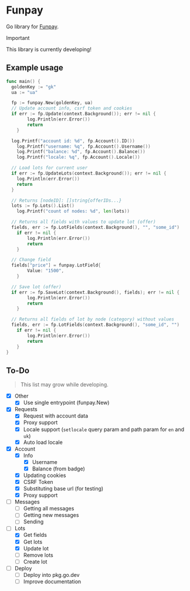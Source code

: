 # Funpay

Go library for [Funpay](https://funpay.com/).

> [!important]
> This library is currently developing!

## Example usage

```go
func main() {
  goldenKey := "gk"
  ua := "ua"

  fp := funpay.New(goldenKey, ua)
  // Update account info, csrf token and cookies
  if err := fp.Update(context.Background()); err != nil {
		log.Println(err.Error())
		return
	}

  log.Printf("account id: %d", fp.Account().ID())
	log.Printf("username: %q", fp.Account().Username())
	log.Printf("balance: %d", fp.Account().Balance())
	log.Printf("locale: %q", fp.Account().Locale())

  // Load lots for current user
  if err := fp.UpdateLots(context.Background()); err != nil {
    log.Println(err.Error())
    return
  }

  // Returns [nodeID]: []string{offerIDs...}
  lots := fp.Lots().List()
	log.Printf("count of nodes: %d", len(lots))

  // Returns all fields with values to update lot (offer)
  fields, err := fp.LotFields(context.Background(), "", "some_id")
	if err != nil {
		log.Println(err.Error())
		return
	}

  // Change field
  fields["price"] = funpay.LotField{
		Value: "1500",
	}

  // Save lot (offer)
  if err := fp.SaveLot(context.Background(), fields); err != nil {
		log.Println(err.Error())
		return
	}

  // Returns all fields of lot by node (category) without values
  fields, err := fp.LotFields(context.Background(), "some_id", "")
	if err != nil {
		log.Println(err.Error())
		return
	}
}
```

## To-Do

> This list may grow while developing.

- [X] Other
  - [X] Use single entrypoint (funpay.New)
- [X] Requests
  - [X] Request with account data
  - [X] Proxy support
  - [X] Locale support (`setlocale` query param and path param for `en` and `uk`)
  - [X] Auto load locale
- [X] Account
  - [X] Info
    - [X] Username
    - [X] Balance (from badge)
  - [X] Updating cookies
  - [X] CSRF Token
  - [X] Substituting base url (for testing)
  - [X] Proxy support
- [ ] Messages
  - [ ] Getting all messages
  - [ ] Getting new messages
  - [ ] Sending
- [ ] Lots
  - [X] Get fields
  - [X] Get lots
  - [X] Update lot
  - [ ] Remove lots
  - [ ] Create lot
- [ ] Deploy
  - [ ] Deploy into pkg.go.dev
  - [ ] Improve documentation